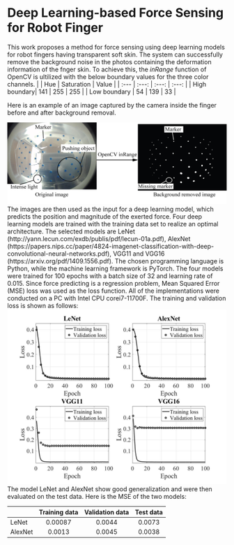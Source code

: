 # Deep Learning-based Force Sensing for Robot Finger
This work proposes a method for force sensing using deep learning models for robot fingers having transparent soft skin. The system can successfully remove the background noise in the photos containing the deformation information of the fnger skin. To achieve this, the *inRange* function of OpenCV is ultilized with the below boundary values for the three color channels.
|              | Hue            | Saturation    | Value         |
| :---         |     :---:      |         :---: |         :---: |
| High boundary| 141            | 255           | 255           |
| Low boundary | 54             | 139           | 33            |


Here is an example of an image captured by the camera inside the finger before and after background removal.


<img src='img/sample_data.jpg'/>
The images are then used as the input for a deep learning model, which predicts the position and magnitude of the exerted force. Four deep learning models are trained with the training data set to realize an optimal architecture. The selected models are LeNet (http://yann.lecun.com/exdb/publis/pdf/lecun-01a.pdf), AlexNet (https://papers.nips.cc/paper/4824-imagenet-classification-with-deep-convolutional-neural-networks.pdf), VGG11 and VGG16 (https://arxiv.org/pdf/1409.1556.pdf). The chosen programming language is Python, while the machine learning framework is PyTorch. The four models were trained for 100 epochs with a batch size of 32 and learning rate of 0.015. Since force predicting is a regression problem, Mean Squared Error (MSE) loss was used as the loss function. All of the implementations were conducted on a PC with Intel CPU corei7-11700F. The training and validation loss is shown as follows:

<img src='img/loss.jpg'/>
The model LeNet and AlexNet show good generalization and were then evaluated on the test data. Here is the MSE of the two models:

|              | Training data  | Validation data | Test data         |
| :---         |     :---:      |         :---:   |         :---:     |
| LeNet        |    0.00087     | 0.0044           | 0.0073           |
| AlexNet      | 0.0013         | 0.0045           | 0.0038           |
